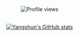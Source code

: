<div align="center">

<div>
  <img src="https://gpvc.arturio.dev/yangshun" alt="Profile views"/>
</div>

<br/>

[![Yangshun's GitHub stats](https://github-readme-stats.vercel.app/api?username=yangshun&show_icons=true&icon_color=586069&text_color=586069&bg_color=fff&line_height=30&hide_title=true&title_color=0366d6)](https://github.com/anuraghazra/github-readme-stats)

</div>
